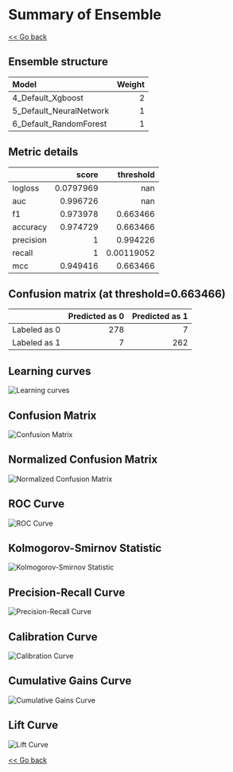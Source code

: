 # Summary of Ensemble

[<< Go back](../README.md)


## Ensemble structure
| Model                   |   Weight |
|:------------------------|---------:|
| 4_Default_Xgboost       |        2 |
| 5_Default_NeuralNetwork |        1 |
| 6_Default_RandomForest  |        1 |

## Metric details
|           |     score |    threshold |
|:----------|----------:|-------------:|
| logloss   | 0.0797969 | nan          |
| auc       | 0.996726  | nan          |
| f1        | 0.973978  |   0.663466   |
| accuracy  | 0.974729  |   0.663466   |
| precision | 1         |   0.994226   |
| recall    | 1         |   0.00119052 |
| mcc       | 0.949416  |   0.663466   |


## Confusion matrix (at threshold=0.663466)
|              |   Predicted as 0 |   Predicted as 1 |
|:-------------|-----------------:|-----------------:|
| Labeled as 0 |              278 |                7 |
| Labeled as 1 |                7 |              262 |

## Learning curves
![Learning curves](learning_curves.png)
## Confusion Matrix

![Confusion Matrix](confusion_matrix.png)


## Normalized Confusion Matrix

![Normalized Confusion Matrix](confusion_matrix_normalized.png)


## ROC Curve

![ROC Curve](roc_curve.png)


## Kolmogorov-Smirnov Statistic

![Kolmogorov-Smirnov Statistic](ks_statistic.png)


## Precision-Recall Curve

![Precision-Recall Curve](precision_recall_curve.png)


## Calibration Curve

![Calibration Curve](calibration_curve_curve.png)


## Cumulative Gains Curve

![Cumulative Gains Curve](cumulative_gains_curve.png)


## Lift Curve

![Lift Curve](lift_curve.png)



[<< Go back](../README.md)
